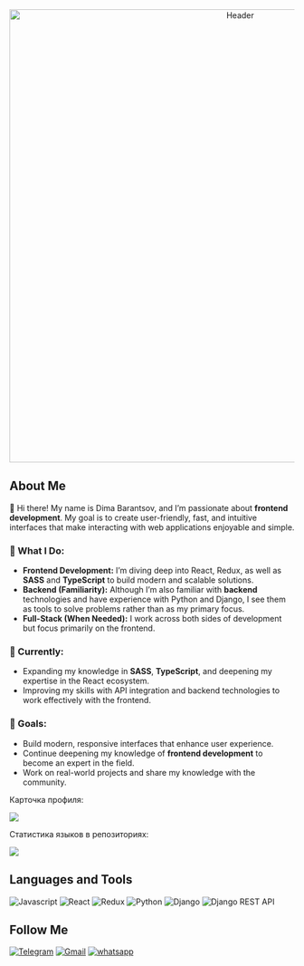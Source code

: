 <div align="center">
  <img src="./images/Header.gif" alt="Header" width="800" />
</div>

## About Me

👋 Hi there! My name is Dima Barantsov, and I’m passionate about **frontend development**. My goal is to create user-friendly, fast, and intuitive interfaces that make interacting with web applications enjoyable and simple.

### 🔧 What I Do:
- **Frontend Development:** I’m diving deep into React, Redux, as well as **SASS** and **TypeScript** to build modern and scalable solutions.
- **Backend (Familiarity):** Although I’m also familiar with **backend** technologies and have experience with Python and Django, I see them as tools to solve problems rather than as my primary focus.
- **Full-Stack (When Needed):** I work across both sides of development but focus primarily on the frontend.

### 🌱 Currently:
- Expanding my knowledge in **SASS**, **TypeScript**, and deepening my expertise in the React ecosystem.
- Improving my skills with API integration and backend technologies to work effectively with the frontend.

### 🚀 Goals:
- Build modern, responsive interfaces that enhance user experience.
- Continue deepening my knowledge of **frontend development** to become an expert in the field.
- Work on real-world projects and share my knowledge with the community.

Карточка профиля:
 
![](https://github-profile-summary-cards.vercel.app/api/cards/profile-details?username=BaronGalileo&theme=solarized_dark)

Статистика языков в репозиториях:

![](https://github-profile-summary-cards.vercel.app/api/cards/repos-per-language?username=BaronGalileo&theme=solarized_dark)

## Languages and Tools
![Javascript](https://img.shields.io/badge/Javascript-00090f?style=for-the-badge&logo=Javascript)
![React](https://img.shields.io/badge/React-00090f?style=for-the-badge&logo=React)
![Redux](https://img.shields.io/badge/Redux-00090f?style=for-the-badge&logo=Redux)
![Python](https://img.shields.io/badge/Python-00090f?style=for-the-badge&logo=Python)
![Django](https://img.shields.io/badge/Django-00090f?style=for-the-badge&logo=Django)
![Django REST API](https://img.shields.io/badge/Dj_rest_API-00090f?style=for-the-badge&logo=Django)


## Follow Me

[![Telegram](https://img.shields.io/badge/Telegram-00090f?style=for-the-badge&logo=Telegram)](https://t.me/BarantsovDmitriy)
[![Gmail](https://img.shields.io/badge/gmail-00090f?style=for-the-badge&logo=gmail)](mailto:barongalileo@gmail.com)
[![whatsapp](https://img.shields.io/badge/whatsapp-00090f?style=for-the-badge&logo=whatsapp)](https://wa.me/375293494371)



<!--
**BaronGalileo/BaronGalileo** is a ✨ _special_ ✨ repository because its `README.md` (this file) appears on your GitHub profile.

Here are some ideas to get you started:

- 🔭 I’m currently working on ...
- 🌱 I’m currently learning ...
- 👯 I’m looking to collaborate on ...
- 🤔 I’m looking for help with ...
- 💬 Ask me about ...
- 📫 How to reach me: ...
- 😄 Pronouns: ...
- ⚡ Fun fact: ...
-->
